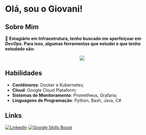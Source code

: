 # Olá, sou o Giovani! 

## Sobre Mim

🌱 **Estagiário em Infraestrutura, tenho buscado me aperfeiçoar em *DevOps*. Para isso, algumas ferramentas que estudei e que tenho estudado são:**

<p align="center">
    <img src="https://skillicons.dev/icons?i=git,kubernetes,docker,java,grafana,gcp,bash,dotnet,prometheus&perline=3" />
</p>

## Habilidades

- **Contêineres**: Docker e Kubernetes;
- **Cloud**: Google Cloud Plataform;
- **Sistemas de Monitoramento**: Prometheus, Grafana;
- **Linguagens de Programação**: Python, Bash, Java, C#

## Links

[![LinkedIn](https://img.shields.io/badge/LinkedIn-blue?style=circle&logo=linkedin)](https://www.linkedin.com/in/giovani-rodrigues-61125b268) 
[![Google Skills Boost](https://img.shields.io/badge/Skills_Boost-white?style=circle&logo=google-cloud)](https://www.cloudskillsboost.google/public_profiles/83e551d4-fcdf-4c56-9685-b3f260feae60)

